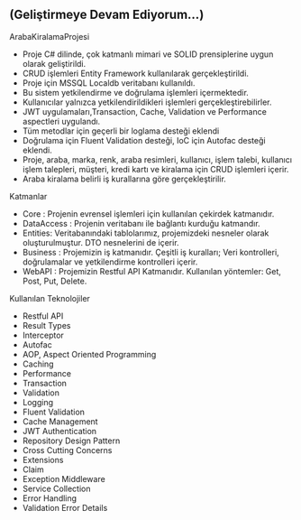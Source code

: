 ## (Geliştirmeye Devam Ediyorum...)
ArabaKiralamaProjesi
<ul>
  <li> Proje C# dilinde, çok katmanlı mimari ve SOLID prensiplerine uygun olarak geliştirildi. </li>
  <li> CRUD işlemleri Entity Framework kullanılarak gerçekleştirildi. </li>
  <li> Proje için MSSQL Localdb veritabanı kullanıldı. </li>
  <li> Bu sistem yetkilendirme ve doğrulama işlemleri içermektedir. </li>
  <li> Kullanıcılar yalnızca yetkilendirildikleri işlemleri gerçekleştirebilirler. </li>
  <li> JWT uygulamaları,Transaction, Cache, Validation ve Performance aspectleri uygulandı. </li>
  <li> Tüm metodlar için geçerli bir loglama desteği eklendi </li>
  <li> Doğrulama için Fluent Validation desteği, IoC için Autofac desteği eklendi. </li>
  <li> Proje, araba, marka, renk, araba resimleri, kullanıcı, işlem talebi, kullanıcı işlem talepleri, müşteri, kredi kartı ve kiralama için CRUD işlemleri içerir. </li>
  <li> Araba kiralama belirli iş kurallarına göre gerçekleştirilir. </li>
</ul>
Katmanlar
<ul>
  <li> Core : Projenin evrensel işlemleri için kullanılan çekirdek katmanıdır. </li>
  <li> DataAccess : Projenin veritabanı ile bağlantı kurduğu katmandır. </li>
  <li> Entities: Veritabanındaki tablolarımız, projemizdeki nesneler olarak oluşturulmuştur. DTO nesnelerini de içerir. </li>
  <li> Business : Projemizin iş katmanıdır. Çeşitli iş kuralları; Veri kontrolleri, doğrulamalar ve yetkilendirme kontrolleri içerir. </li>
  <li> WebAPI : Projemizin Restful API Katmanıdır. Kullanılan yöntemler: Get, Post, Put, Delete. </li>
</ul>
Kullanılan Teknolojiler
<ul>
  <li> Restful API </li>
  <li> Result Types </li>
  <li> Interceptor </li>
  <li> Autofac </li>
  <li> AOP, Aspect Oriented Programming </li>
  <li> Caching </li>
  <li> Performance </li>
  <li> Transaction </li>
  <li> Validation </li>
  <li> Logging </li>
  <li> Fluent Validation </li>
  <li> Cache Management </li>
  <li> JWT Authentication </li>
  <li> Repository Design Pattern </li>
  <li> Cross Cutting Concerns </li>
  <li> Extensions </li>
  <li> Claim </li>
  <li> Exception Middleware </li>
  <li> Service Collection </li>
  <li> Error Handling </li>
  <li> Validation Error Details </li>
 </ul>
